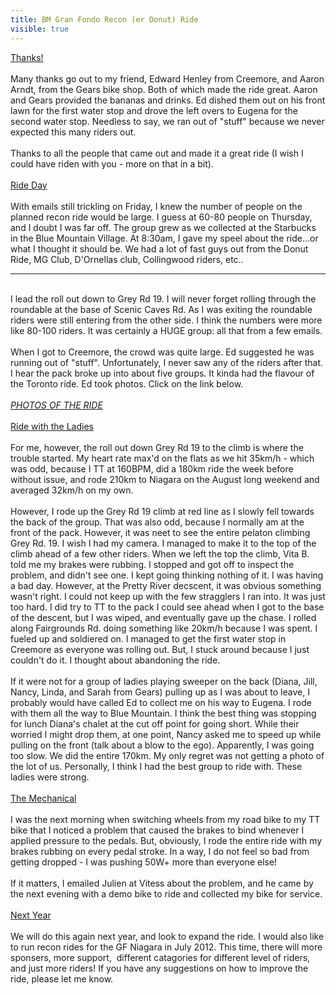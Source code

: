 ---title: BM Gran Fondo Recon (er Donut) Ridevisible: true---<div>
  <span style="text-decoration: underline;">Thanks!</span><br /><br />Many thanks go out to my friend, Edward Henley from Creemore, and Aaron Arndt, from the Gears bike shop. Both of which made the ride great. Aaron and Gears provided the bananas and drinks. Ed dished them out on his front lawn for the first water stop and drove the left overs to Eugena for the second water stop. Needless to say, we ran out of "stuff" because we never expected this many riders out.<br /><br />Thanks to all the people that came out and made it a great ride (I wish I could have riden with you - more on that in a bit).<br /><br /><span style="text-decoration: underline;">Ride Day</span><br /><br />With emails still trickling on Friday, I knew the number of people on the planned recon ride would be large. I guess at 60-80 people on Thursday, and I doubt I was far off. The group grew as we collected at the Starbucks in the Blue Mountain Village. At 8:30am, I gave my speel about the ride...or what I thought it should be. We had a lot of fast guys out from the Donut Ride, MG Club, D'Ornellas club, Collingwood riders, etc..<br />
  
  <hr id="system-readmore" />
  
  <br />I lead the roll out down to Grey Rd 19. I will never forget rolling through the roundable at the base of Scenic Caves Rd. As I was exiting the roundable riders were still entering from the other side. I think the numbers were more like 80-100 riders. It was certainly a HUGE group: all that from a few emails. <br /><br />When I got to Creemore, the crowd was quite large. Ed suggested he was running out of "stuff". Unfortunately, I never saw any of the riders after that.&nbsp; I hear the pack broke up into about five groups. It kinda had the flavour of the Toronto ride. Ed took photos. Click on the link below.<br /><br /><em><a target="_blank" title="Photos of the Ride" href="http://photos.hackcycling.ca/gfrecon2011/index.html">PHOTOS OF THE RIDE</a></em><br /><br /><span style="text-decoration: underline;">Ride with the Ladies</span><br /><br />For me, however, the roll out down Grey Rd 19 to the climb is where the trouble started. My heart rate max'd on the flats as we hit 35km/h - which was odd, because I TT at 160BPM, did a 180km ride the week before without issue, and rode 210km to Niagara on the August long weekend and averaged 32km/h on my own.<br /><br />However, I rode up the Grey Rd 19 climb at red line as I slowly fell towards the back of the group. That was also odd, because I normally am at the front of the pack. However, it was neet to see the entire pelaton climbing&nbsp; Grey Rd. 19. I wish I had my camera. I managed to make it to the top of the climb ahead of a few other riders. When we left the top the climb, Vita B. told me my brakes were rubbing. I stopped and got off to inspect the problem, and didn't see one. I kept going thinking nothing of it. I was having a bad day. However, at the Pretty River decscent, it was obvious something wasn't right. I could not keep up with the few stragglers I ran into. It was just too hard. I did try to TT to the pack I could see ahead when I got to the base of the descent, but I was wiped, and eventually gave up the chase. I rolled along Fairgrounds Rd. doing something like 20km/h because I was spent. I fueled up and soldiered on. I managed to get the first water stop in Creemore as everyone was rolling out. But, I stuck around because I just couldn't do it. I thought about abandoning the ride.<br /><br />If it were not for a group of ladies playing sweeper on the back (Diana, Jill, Nancy, Linda, and Sarah from Gears) <span style="font-size: x-small;" size="2"></span>pulling up as I was about to leave, I probably would have called Ed to collect me on his way to Eugena. I rode with them all the way to Blue Mountain. I think the best thing was stopping for lunch Diana's chalet at the cut off point for going short. While their worried I might drop them, at one point, Nancy asked me to speed up while pulling on the front (talk about a blow to the ego). Apparently, I was going too slow. We did the entire 170km. My only regret was not getting a photo of the lot of us. Personally, I think I had the best group to ride with. These ladies were strong.<br /><br /><span style="text-decoration: underline;">The Mechanical</span><br /><br />I was the next morning when switching wheels from my road bike to my TT bike that I noticed a problem that caused the brakes to bind whenever I applied pressure to the pedals. But, obviously, I rode the entire ride with my brakes rubbing on every pedal stroke. In a way, I do not feel so bad from getting dropped - I was pushing 50W+ more than everyone else!<br /><br />If it matters, I emailed Julien at Vitess about the problem, and he came by the next evening with a demo bike to ride and collected my bike for service.<br /><br /><span style="text-decoration: underline;">Next Year</span><br /><br />We will do this again next year, and look to expand the ride. I would also like to run recon rides for the GF Niagara in July 2012. This time, there will more sponsers, more support,&nbsp; different catagories for different level of riders, and just more riders! If you have any suggestions on how to improve the ride, please let me know.<br /><br /><br />
</div>